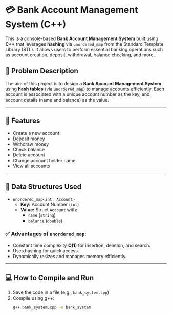 # 💳 Bank Account Management System (C++)

This is a console-based **Bank Account Management System** built using **C++** that leverages **hashing** via `unordered_map` from the Standard Template Library (STL). It allows users to perform essential banking operations such as account creation, deposit, withdrawal, balance checking, and more.



## 🧠 Problem Description

The aim of this project is to design a **Bank Account Management System** using **hash tables** (via `unordered_map`) to manage accounts efficiently. Each account is associated with a unique account number as the key, and account details (name and balance) as the value.

---

## 🔧 Features

- Create a new account  
- Deposit money  
- Withdraw money  
- Check balance  
- Delete account  
- Change account holder name  
- View all accounts  

---

## 🧱 Data Structures Used

- `unordered_map<int, Account>`  
  - **Key:** Account Number (`int`)  
  - **Value:** Struct `Account` with:
    - `name` (`string`)
    - `balance` (`double`)

### ✅ Advantages of `unordered_map`:
- Constant time complexity **O(1)** for insertion, deletion, and search.
- Uses hashing for quick access.
- Dynamically resizes and manages memory efficiently.

---

## 💻 How to Compile and Run

1. Save the code in a file (e.g., `bank_system.cpp`)
2. Compile using g++:
   ```bash
   g++ bank_system.cpp -o bank_system
